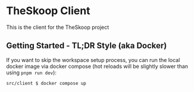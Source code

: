 # TheSkoop Client

This is the client for the TheSkoop project

## Getting Started - TL;DR Style (aka Docker)

If you want to skip the workspace setup process, you can run the local docker image via docker compose (hot reloads will be slightly slower than using `pnpm run dev`):

```bash
src/client $ docker compose up
```
